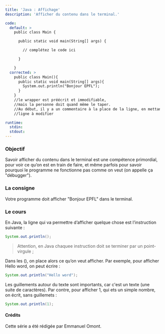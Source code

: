 ```yaml
---
title: 'Java : Affichage'
description: 'Afficher du contenu dans le terminal.'

code:
  default: >
    public class Main {

      public static void main(String[] args) {

        // complétez le code ici

      }

    }
  corrected: >
    public class Main(){
      public static void main(String[] args){
        System.out.println("Bonjour EPFL");
      }
    }
    //le wrapper est préécrit et immodifiable, 
    //mais la personne doit quand même le taper.
    //Au début, il y a un commentaire à la place de la ligne, en mettant
    //ligne à modifier

runtime:
  stdin:
  stdout:
---
```


### Objectif

Savoir afficher du contenu dans le terminal est une compétence primordial, pour voir ce qu’on est en train de faire, et même parfois pour savoir pourquoi le programme ne fonctionne pas comme on veut (on appelle ça "débugger").

### La consigne

Votre programme doit afficher "Bonjour EPFL" dans le terminal.

### Le cours

En Java, la ligne qui va permettre d’afficher quelque chose est l’instruction suivante :

```java
System.out.println();
```

> Attention, en Java chaquee instruction doit se terminer par un point-virgule ;

Dans les (), on place alors ce qu’on veut afficher. Par exemple, pour afficher Hello word, on peut écrire :

```java
System.out.println("Hello word");
```

Les guillements autour du texte sont importants, car c'est un texte (une suite de caractères). Par contre, pour afficher 1, qui ets un simple nombre, on écrit, sans guillemets :

```java
System.out.println(1);
```

#### Crédits

Cette série a été rédigée par Emmanuel Omont.
